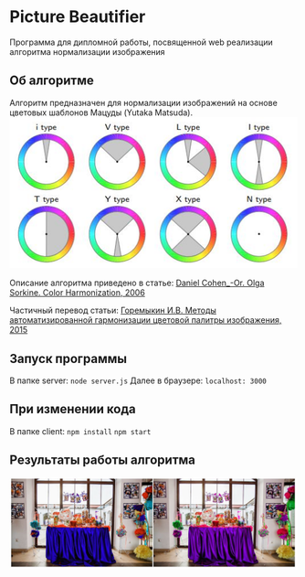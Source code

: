 # Picture Beautifier
Программа для дипломной работы, посвященной web реализации алгоритма нормализации изображения
## Об алгоритме
Алгоритм предназначен для нормализации изображений на основе цветовых шаблонов Мацуды (Yutaka Matsuda).
![Цветовые шаблоны Matsuda](https://github.com/AndreyKuleb/picture-beautifier/blob/master/results/Matsuda.JPG)

Описание алгоритма приведено в статье:
[Daniel Cohen_-Or. Olga Sorkine. Color Harmonization, 2006](https://igl.ethz.ch/projects/color-harmonization/harmonization.pdf)

Частичный перевод статьи:
[Горемыкин И.В. Методы автоматизированной  гармонизации цветовой палитры изображения, 2015](http://www.ubs2015.volsu.ru/programm/709/infotech/%D0%93%D0%BE%D1%80%D0%B5%D0%BC%D1%8B%D0%BA%D0%B8%D0%BD.pdf)

## Запуск программы
В папке server:
`node server.js`
Далее в браузере:
`localhost: 3000`
## При изменении кода
В папке client:
`npm install`
`npm start`

## Результаты работы алгоритма
![](https://github.com/AndreyKuleb/picture-beautifier/blob/master/results/small7.JPG)